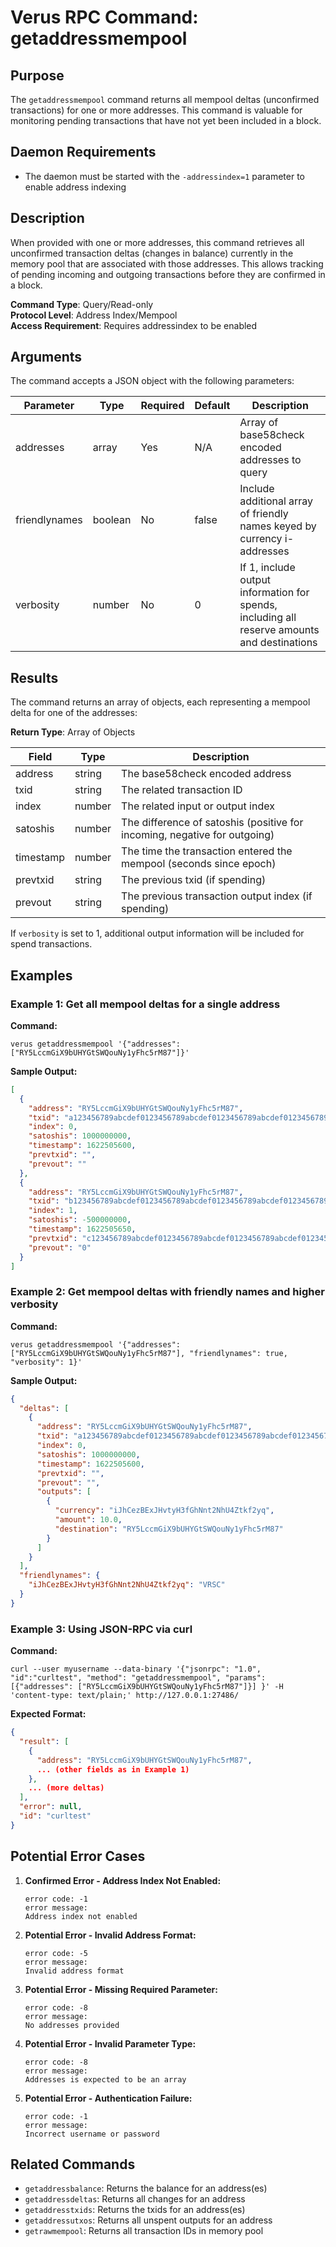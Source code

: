 # Verus RPC Command: getaddressmempool

## Purpose
The `getaddressmempool` command returns all mempool deltas (unconfirmed transactions) for one or more addresses. This command is valuable for monitoring pending transactions that have not yet been included in a block.

## Daemon Requirements
- The daemon must be started with the `-addressindex=1` parameter to enable address indexing

## Description
When provided with one or more addresses, this command retrieves all unconfirmed transaction deltas (changes in balance) currently in the memory pool that are associated with those addresses. This allows tracking of pending incoming and outgoing transactions before they are confirmed in a block.

**Command Type**: Query/Read-only  
**Protocol Level**: Address Index/Mempool  
**Access Requirement**: Requires addressindex to be enabled

## Arguments
The command accepts a JSON object with the following parameters:

| Parameter | Type | Required | Default | Description |
|-----------|------|----------|---------|-------------|
| addresses | array | Yes | N/A | Array of base58check encoded addresses to query |
| friendlynames | boolean | No | false | Include additional array of friendly names keyed by currency i-addresses |
| verbosity | number | No | 0 | If 1, include output information for spends, including all reserve amounts and destinations |

## Results
The command returns an array of objects, each representing a mempool delta for one of the addresses:

**Return Type**: Array of Objects

| Field | Type | Description |
|-------|------|-------------|
| address | string | The base58check encoded address |
| txid | string | The related transaction ID |
| index | number | The related input or output index |
| satoshis | number | The difference of satoshis (positive for incoming, negative for outgoing) |
| timestamp | number | The time the transaction entered the mempool (seconds since epoch) |
| prevtxid | string | The previous txid (if spending) |
| prevout | string | The previous transaction output index (if spending) |

If `verbosity` is set to 1, additional output information will be included for spend transactions.

## Examples

### Example 1: Get all mempool deltas for a single address

**Command:**
```
verus getaddressmempool '{"addresses": ["RY5LccmGiX9bUHYGtSWQouNy1yFhc5rM87"]}'
```

**Sample Output:**
```json
[
  {
    "address": "RY5LccmGiX9bUHYGtSWQouNy1yFhc5rM87",
    "txid": "a123456789abcdef0123456789abcdef0123456789abcdef0123456789abcdef",
    "index": 0,
    "satoshis": 1000000000,
    "timestamp": 1622505600,
    "prevtxid": "",
    "prevout": ""
  },
  {
    "address": "RY5LccmGiX9bUHYGtSWQouNy1yFhc5rM87",
    "txid": "b123456789abcdef0123456789abcdef0123456789abcdef0123456789abcdef",
    "index": 1,
    "satoshis": -500000000,
    "timestamp": 1622505650,
    "prevtxid": "c123456789abcdef0123456789abcdef0123456789abcdef0123456789abcdef",
    "prevout": "0"
  }
]
```

### Example 2: Get mempool deltas with friendly names and higher verbosity

**Command:**
```
verus getaddressmempool '{"addresses": ["RY5LccmGiX9bUHYGtSWQouNy1yFhc5rM87"], "friendlynames": true, "verbosity": 1}'
```

**Sample Output:**
```json
{
  "deltas": [
    {
      "address": "RY5LccmGiX9bUHYGtSWQouNy1yFhc5rM87",
      "txid": "a123456789abcdef0123456789abcdef0123456789abcdef0123456789abcdef",
      "index": 0,
      "satoshis": 1000000000,
      "timestamp": 1622505600,
      "prevtxid": "",
      "prevout": "",
      "outputs": [
        {
          "currency": "iJhCezBExJHvtyH3fGhNnt2NhU4Ztkf2yq",
          "amount": 10.0,
          "destination": "RY5LccmGiX9bUHYGtSWQouNy1yFhc5rM87"
        }
      ]
    }
  ],
  "friendlynames": {
    "iJhCezBExJHvtyH3fGhNnt2NhU4Ztkf2yq": "VRSC"
  }
}
```

### Example 3: Using JSON-RPC via curl

**Command:**
```
curl --user myusername --data-binary '{"jsonrpc": "1.0", "id":"curltest", "method": "getaddressmempool", "params": [{"addresses": ["RY5LccmGiX9bUHYGtSWQouNy1yFhc5rM87"]}] }' -H 'content-type: text/plain;' http://127.0.0.1:27486/
```

**Expected Format:**
```json
{
  "result": [
    {
      "address": "RY5LccmGiX9bUHYGtSWQouNy1yFhc5rM87",
      ... (other fields as in Example 1)
    },
    ... (more deltas)
  ],
  "error": null,
  "id": "curltest"
}
```

## Potential Error Cases

1. **Confirmed Error - Address Index Not Enabled:**
   ```
   error code: -1
   error message:
   Address index not enabled
   ```

2. **Potential Error - Invalid Address Format:**
   ```
   error code: -5
   error message:
   Invalid address format
   ```

3. **Potential Error - Missing Required Parameter:**
   ```
   error code: -8
   error message:
   No addresses provided
   ```

4. **Potential Error - Invalid Parameter Type:**
   ```
   error code: -8
   error message:
   Addresses is expected to be an array
   ```

5. **Potential Error - Authentication Failure:**
   ```
   error code: -1
   error message:
   Incorrect username or password
   ```

## Related Commands
- `getaddressbalance`: Returns the balance for an address(es)
- `getaddressdeltas`: Returns all changes for an address
- `getaddresstxids`: Returns the txids for an address(es)
- `getaddressutxos`: Returns all unspent outputs for an address
- `getrawmempool`: Returns all transaction IDs in memory pool
